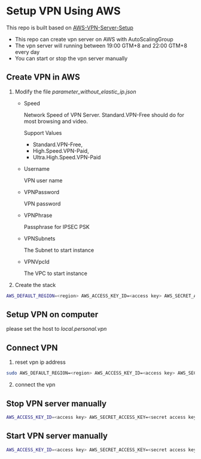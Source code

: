 # Setup VPN Using AWS
This repo is built based on [AWS-VPN-Server-Setup](https://github.com/webdigi/AWS-VPN-Server-Setup) 
* This repo can create vpn server on AWS with AutoScalingGroup
* The vpn server will running between 19:00 GTM+8 and 22:00 GTM+8 every day
* You can start or stop the vpn server manually

## Create VPN in AWS
1. Modify the file *parameter_without_elastic_ip.json*
   * Speed

     Network Speed of VPN Server. Standard.VPN-Free should do for most browsing and video.

     Support Values
      * Standard.VPN-Free,
      * High.Speed.VPN-Paid,
      * Ultra.High.Speed.VPN-Paid

   * Username

     VPN user name 
   * VPNPassword

     VPN password
   * VPNPhrase

     Passphrase for IPSEC PSK 
   * VPNSubnets

     The Subnet to start instance
   * VPNVpcId

     The VPC to start instance
2. Create the stack
```bash
AWS_DEFAULT_REGION=<region> AWS_ACCESS_KEY_ID=<access key> AWS_SECRET_ACCESS_KEY=<secret access key> make vpn_without_elastic_ip
```
## Setup VPN on computer
please set the host to *local.personal.vpn*

## Connect VPN
1. reset vpn ip address
```bash
sudo AWS_DEFAULT_REGION=<region> AWS_ACCESS_KEY_ID=<access key> AWS_SECRET_ACCESS_KEY=<secret access key> make reset
```
2. connect the vpn

## Stop VPN server manually
```bash
AWS_ACCESS_KEY_ID=<access key> AWS_SECRET_ACCESS_KEY=<secret access key> make stop
```
## Start VPN server manually
```bash
AWS_ACCESS_KEY_ID=<access key> AWS_SECRET_ACCESS_KEY=<secret access key> make start
```

